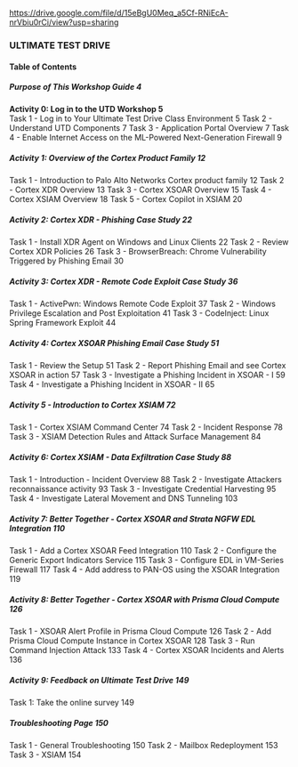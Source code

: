 https://drive.google.com/file/d/15eBgU0Meq_a5Cf-RNiEcA-nrVbiu0rCi/view?usp=sharing

### ULTIMATE TEST DRIVE

#### Table of Contents

##### Purpose of This Workshop Guide                                                    4
**Activity 0: Log in to the UTD Workshop                                            5**  
Task 1 - Log in to Your Ultimate Test Drive Class Environment                           5
Task 2 - Understand UTD Components                                                      7
Task 3 - Application Portal Overview                                                    7
Task 4 - Enable Internet Access on the ML-Powered Next-Generation Firewall              9

##### Activity 1: Overview of the Cortex Product Family                                12
Task 1 - Introduction to Palo Alto Networks Cortex product family                      12
Task 2 - Cortex XDR Overview                                                           13
Task 3 - Cortex XSOAR Overview                                                         15
Task 4 - Cortex XSIAM Overview                                                         18
Task 5 - Cortex Copilot in XSIAM                                                       20

##### Activity 2: Cortex XDR - Phishing Case Study                                     22
Task 1 - Install XDR Agent on Windows and Linux Clients                                22
Task 2 - Review Cortex XDR Policies                                                    26
Task 3 - BrowserBreach: Chrome Vulnerability Triggered by Phishing Email               30

##### Activity 3: Cortex XDR - Remote Code Exploit Case Study                          36
Task 1 - ActivePwn: Windows Remote Code Exploit                                        37
Task 2 - Windows Privilege Escalation and Post Exploitation                            41
Task 3 - CodeInject: Linux Spring Framework Exploit                                    44

##### Activity 4: Cortex XSOAR Phishing Email Case Study                               51
Task 1 - Review the Setup                                                              51
Task 2 - Report Phishing Email and see Cortex XSOAR in action                          57
Task 3 - Investigate a Phishing Incident in XSOAR - I                                  59
Task 4 - Investigate a Phishing Incident in XSOAR - II                                 65

##### Activity 5 - Introduction to Cortex XSIAM                                        72
Task 1 - Cortex XSIAM Command Center                                                   74
Task 2 - Incident Response                                                             78
Task 3 - XSIAM Detection Rules and Attack Surface Management                           84      

##### Activity 6: Cortex XSIAM - Data Exfiltration Case Study                          88
Task 1 - Introduction - Incident Overview                                              88
Task 2 - Investigate Attackers reconnaissance activity                                 93
Task 3 - Investigate Credential Harvesting                                             95
Task 4 - Investigate Lateral Movement and DNS Tunneling                               103

##### Activity 7: Better Together - Cortex XSOAR and Strata NGFW EDL Integration      110
Task 1 - Add a Cortex XSOAR Feed Integration                                          110
Task 2 - Configure the Generic Export Indicators Service                              115
Task 3 - Configure EDL in VM-Series Firewall                                          117
Task 4 - Add address to PAN-OS using the XSOAR Integration                            119

##### Activity 8: Better Together - Cortex XSOAR with Prisma Cloud Compute            126
Task 1 - XSOAR Alert Profile in Prisma Cloud Compute                                  126
Task 2 - Add Prisma Cloud Compute Instance in Cortex XSOAR                            128
Task 3 - Run Command Injection Attack                                                 133
Task 4 - Cortex XSOAR Incidents and Alerts                                            136

##### Activity 9: Feedback on Ultimate Test Drive                                     149
Task 1: Take the online survey                                                        149

##### Troubleshooting Page                                                            150
Task 1 - General Troubleshooting                                                      150
Task 2 - Mailbox Redeployment                                                         153
Task 3 - XSIAM                                                                        154
